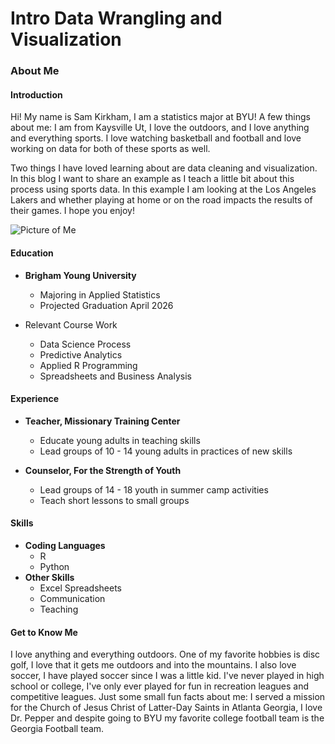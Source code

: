 # Intro Data Wrangling and Visualization

### About Me
#### Introduction
Hi! My name is Sam Kirkham, I am a statistics major at BYU! A few things about me: I am from Kaysville Ut, I love the outdoors, and I love anything and everything sports. I love watching basketball and football and love working on data for both of these sports as well.

Two things I have loved learning about are data cleaning and visualization. In this blog I want to share an example as I teach a little bit about this process using sports data. In this example I am looking at the Los Angeles Lakers and whether playing at home or on the road impacts the results of their games. I hope you enjoy!

![Picture of Me](IMG_3403.jpeg)

#### Education
- **Brigham Young University**
    - Majoring in Applied Statistics
    - Projected Graduation April 2026

- Relevant Course Work
    - Data Science Process
    - Predictive Analytics
    - Applied R Programming
    - Spreadsheets and Business Analysis

#### Experience
- **Teacher, Missionary Training Center**
    - Educate young adults in teaching skills
    - Lead groups of 10 - 14 young adults in practices of new skills

- **Counselor, For the Strength of Youth**
    - Lead groups of 14 - 18 youth in summer camp activities
    - Teach short lessons to small groups

#### Skills
- **Coding Languages**
    -  R
    - Python
- **Other Skills**
    - Excel Spreadsheets
    - Communication
    - Teaching

#### Get to Know Me
I love anything and everything outdoors. One of my favorite hobbies is disc golf, I love that it gets me outdoors and into the mountains. I also love soccer, I have played soccer since I was a little kid. I've never played in high school or college, I've only ever played for fun in recreation leagues and competitive leagues. 
Just some small fun facts about me: I served a mission for the Church of Jesus Christ of Latter-Day Saints in Atlanta Georgia, I love Dr. Pepper and despite going to BYU my favorite college football team is the Georgia Football team.